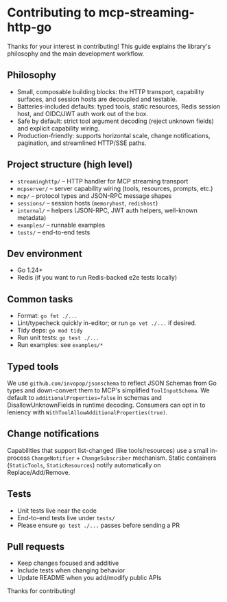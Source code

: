 # Contributing to mcp-streaming-http-go

Thanks for your interest in contributing! This guide explains the library's philosophy and the main development workflow.

## Philosophy

- Small, composable building blocks: the HTTP transport, capability surfaces, and session hosts are decoupled and testable.
- Batteries-included defaults: typed tools, static resources, Redis session host, and OIDC/JWT auth work out of the box.
- Safe by default: strict tool argument decoding (reject unknown fields) and explicit capability wiring.
- Production-friendly: supports horizontal scale, change notifications, pagination, and streamlined HTTP/SSE paths.

## Project structure (high level)

- `streaminghttp/` – HTTP handler for MCP streaming transport
- `mcpserver/` – server capability wiring (tools, resources, prompts, etc.)
- `mcp/` – protocol types and JSON-RPC message shapes
- `sessions/` – session hosts (`memoryhost`, `redishost`)
- `internal/` – helpers (JSON-RPC, JWT auth helpers, well-known metadata)
- `examples/` – runnable examples
- `tests/` – end-to-end tests

## Dev environment

- Go 1.24+
- Redis (if you want to run Redis-backed e2e tests locally)

## Common tasks

- Format: `go fmt ./...`
- Lint/typecheck quickly in-editor; or run `go vet ./...` if desired.
- Tidy deps: `go mod tidy`
- Run unit tests: `go test ./...`
- Run examples: see `examples/*`

## Typed tools

We use `github.com/invopop/jsonschema` to reflect JSON Schemas from Go types and down-convert them to MCP's simplified `ToolInputSchema`. We default to `additionalProperties=false` in schemas and DisallowUnknownFields in runtime decoding. Consumers can opt in to leniency with `WithToolAllowAdditionalProperties(true)`.

## Change notifications

Capabilities that support list-changed (like tools/resources) use a small in-process `ChangeNotifier` + `ChangeSubscriber` mechanism. Static containers (`StaticTools`, `StaticResources`) notify automatically on Replace/Add/Remove.

## Tests

- Unit tests live near the code
- End-to-end tests live under `tests/`
- Please ensure `go test ./...` passes before sending a PR

## Pull requests

- Keep changes focused and additive
- Include tests when changing behavior
- Update README when you add/modify public APIs

Thanks for contributing!
